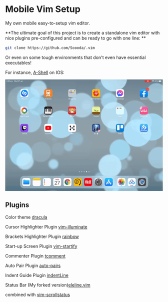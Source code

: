 # Mobile Vim Setup
My own mobile easy-to-setup vim editor.

**The ultimate goal of this project is to create a standalone vim editor with nice plugins pre-configured and can be ready to go with one line: **

```bash
git clone https://github.com/Soooda/.vim
```

Or even on some tough environments that don't even have essential executables!

For instance, [A-Shell](https://github.com/holzschu/a-shell) on IOS:

![Example](example.gif)

## Plugins
Color theme [dracula](https://draculatheme.com/vim)

Cursor Highlighter Plugin [vim-illuminate](https://github.com/RRethy/vim-illuminate)

Brackets Highlighter Plugin [rainbow](https://github.com/luochen1990/rainbow)

Start-up Screen Plugin [vim-startify](https://github.com/mhinz/vim-startify)

Commenter Plugin [tcomment](https://github.com/tomtom/tcomment_vim)

Auto Pair Plugin [auto-pairs](https://github.com/jiangmiao/auto-pairs)

Indent Guide Plugin [indentLine](https://github.com/Yggdroot/indentLine)

Status Bar (My forked version)[eleline.vim](https://github.com/soooda/eleline.vim)

combined with [vim-scrollstatus](https://github.com/ojroques/vim-scrollstatus)

